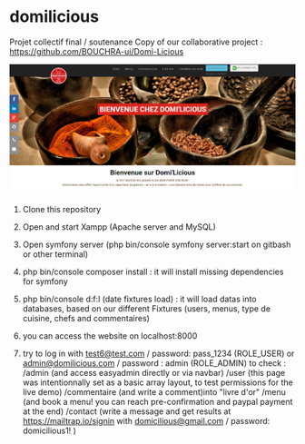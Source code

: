 # domilicious
Projet collectif final  / soutenance
Copy of our collaborative project : https://github.com/BOUCHRA-ui/Domi-Licious

![ScreenShot](https://github.com/jessicakuijer/domilicious/blob/domilicious-final/screenshot.PNG)

1. Clone this repository

2. Open and start Xampp (Apache server and MySQL)

3. Open symfony server (php bin/console symfony server:start on gitbash or other terminal)

4. php bin/console composer install : it will install missing dependencies for symfony

5. php bin/console d:f:l (date fixtures load) : it will load datas into databases, based on our different Fixtures (users, menus, type de cuisine, chefs and commentaires)

6. you can access the website on localhost:8000

7. try to log in with test6@test.com / password: pass_1234 (ROLE_USER) or admin@domilicious.com / password : admin (ROLE_ADMIN) to check :
/admin (and access easyadmin directly or via navbar)
/user (this page was intentionnally set as a basic array layout, to test permissions for the live demo)
/commentaire (and write a comment)into "livre d'or"
/menu (and book a menu! you can reach pre-confirmation and paypal payment at the end)
/contact (write a message and get results at https://mailtrap.io/signin with domicilious@gmail.com / password: domicilious1! )
  
